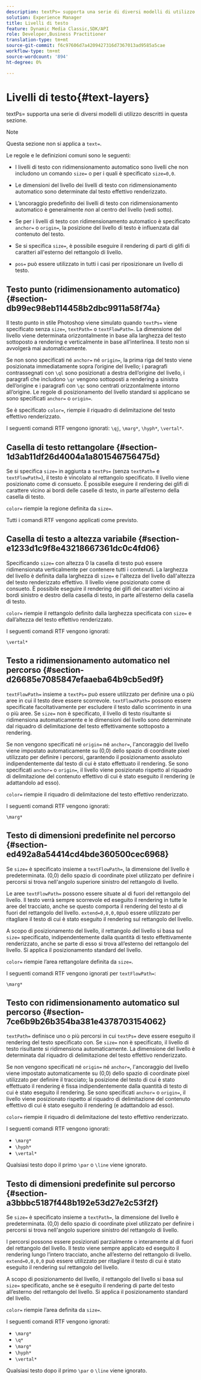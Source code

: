 ```yaml
---
description: textPs= supporta una serie di diversi modelli di utilizzo descritti in questa sezione.
solution: Experience Manager
title: Livelli di testo
feature: Dynamic Media Classic,SDK/API
role: Developer,Business Practitioner
translation-type: tm+mt
source-git-commit: f6c97606d7a4209427316d7367013ad9585a5cae
workflow-type: tm+mt
source-wordcount: '894'
ht-degree: 0%

---
```



# Livelli di testo{#text-layers}

textPs= supporta una serie di diversi modelli di utilizzo descritti in questa sezione.

>[!NOTE]
>
>Questa sezione non si applica a `text=`.

Le regole e le definizioni comuni sono le seguenti:

* I livelli di testo con ridimensionamento automatico sono livelli che non includono un comando `size=` o per i quali è specificato `size=0,0`.

* Le dimensioni del livello dei livelli di testo con ridimensionamento automatico sono determinate dal testo effettivo renderizzato.
* L’ancoraggio predefinito dei livelli di testo con ridimensionamento automatico è generalmente *non* al centro del livello (vedi sotto).
* Se per i livelli di testo con ridimensionamento automatico è specificato `anchor=` o `origin=`, la posizione del livello di testo è influenzata dal contenuto del testo.

* Se si specifica `size=`, è possibile eseguire il rendering di parti di glifi di caratteri all&#39;esterno del rettangolo di livello.
* `pos=` può essere utilizzato in tutti i casi per riposizionare un livello di testo.

## Testo punto (ridimensionamento automatico) {#section-db99ec98eb114458b2dbc9911a58f74a}

Il testo punto in stile Photoshop viene simulato quando `textPs=` viene specificato senza `size=`, `textPath=` o `textFlowPath=`. La dimensione del livello viene determinata orizzontalmente in base alla larghezza del testo sottoposto a rendering e verticalmente in base all’interlinea. Il testo non si avvolgerà mai automaticamente.

Se non sono specificati né `anchor=` né `origin=`, la prima riga del testo viene posizionata immediatamente sopra l’origine del livello; i paragrafi contrassegnati con `\ql` sono posizionati a destra dell’origine del livello, i paragrafi che includono `\qr` vengono sottoposti a rendering a sinistra dell’origine e i paragrafi con `\qc` sono centrati orizzontalmente intorno all’origine. Le regole di posizionamento del livello standard si applicano se sono specificati `anchor=` o `origin=`.

Se è specificato `color=`, riempie il riquadro di delimitazione del testo effettivo renderizzato.

I seguenti comandi RTF vengono ignorati: `\qj`, `\marg*`, `\hyph*`, `\vertal*`.

## Casella di testo rettangolare {#section-1d3ab11df26d4004a1a801546756475d}

Se si specifica `size=` in aggiunta a `textPs=` (senza `textPath=` e `textFlowPath=`), il testo è vincolato al rettangolo specificato. Il livello viene posizionato come di consueto. È possibile eseguire il rendering dei glifi di carattere vicino ai bordi delle caselle di testo, in parte all’esterno della casella di testo.

`color=` riempie la regione definita da  `size=`.

Tutti i comandi RTF vengono applicati come previsto.

## Casella di testo a altezza variabile {#section-e1233d1c9f8e43218667361dc0c4fd06}

Specificando `size=` con altezza 0 la casella di testo può essere ridimensionata verticalmente per contenere tutti i contenuti. La larghezza del livello è definita dalla larghezza di `size=` e l&#39;altezza del livello dall&#39;altezza del testo renderizzato effettivo. Il livello viene posizionato come di consueto. È possibile eseguire il rendering dei glifi dei caratteri vicino ai bordi sinistro e destro della casella di testo, in parte all’esterno della casella di testo.

`color=` riempie il rettangolo definito dalla larghezza specificata con  `size=` e dall’altezza del testo effettivo renderizzato.

I seguenti comandi RTF vengono ignorati:

`\vertal*`

## Testo a ridimensionamento automatico nel percorso {#section-d26685e7085847efaaeba64b9cb5ed9f}

`textFlowPath=` insieme a  `textPs=` può essere utilizzato per definire una o più aree in cui il testo deve essere scorrevole. `textFlowXPath=` possono essere specificate facoltativamente per escludere il testo dallo scorrimento in una o più aree. Se `size=` non è specificato, il livello di testo risultante si ridimensiona automaticamente e le dimensioni del livello sono determinate dal riquadro di delimitazione del testo effettivamente sottoposto a rendering.

Se non vengono specificati né `origin=` né `anchor=`, l&#39;ancoraggio del livello viene impostato automaticamente su (0,0) dello spazio di coordinate pixel utilizzato per definire i percorsi, garantendo il posizionamento assoluto indipendentemente dal testo di cui è stato effettuato il rendering. Se sono specificati `anchor=` o `origin=`, il livello viene posizionato rispetto al riquadro di delimitazione del contenuto effettivo di cui è stato eseguito il rendering (e adattandolo ad esso).

`color=` riempie il riquadro di delimitazione del testo effettivo renderizzato.

I seguenti comandi RTF vengono ignorati:

`\marg*`

## Testo di dimensioni predefinite nel percorso {#section-ed492a8a54414cd4bde360500cec6968}

Se `size=` è specificato insieme a `textFlowPath=`, la dimensione del livello è predeterminata. (0,0) dello spazio di coordinate pixel utilizzato per definire i percorsi si trova nell&#39;angolo superiore sinistro del rettangolo di livello.

Le aree `textFlowPath=` possono essere situate al di fuori del rettangolo del livello. Il testo verrà sempre scorrevole ed eseguito il rendering in tutte le aree del tracciato, anche se questo comporta il rendering del testo al di fuori del rettangolo del livello. `extend=0,0,0,0`può essere utilizzato per ritagliare il testo di cui è stato eseguito il rendering sul rettangolo del livello.

A scopo di posizionamento del livello, il rettangolo del livello si basa sul `size=` specificato, indipendentemente dalla quantità di testo effettivamente renderizzato, anche se parte di esso si trova all’esterno del rettangolo del livello. Si applica il posizionamento standard del livello.

`color=` riempie l’area rettangolare definita da  `size=`.

I seguenti comandi RTF vengono ignorati per `textFlowPath=`:

`\marg*`

## Testo con ridimensionamento automatico sul percorso {#section-7ce6b9b26b354ba381e4378703154062}

`textPath=` definisce uno o più percorsi in cui  `textPs=` deve essere eseguito il rendering del testo specificato con. Se `size=` non è specificato, il livello di testo risultante si ridimensiona automaticamente. La dimensione del livello è determinata dal riquadro di delimitazione del testo effettivo renderizzato.

Se non vengono specificati né `origin=` né `anchor=`, l&#39;ancoraggio del livello viene impostato automaticamente su (0,0) dello spazio di coordinate pixel utilizzato per definire il tracciato; la posizione del testo di cui è stato effettuato il rendering è fissa indipendentemente dalla quantità di testo di cui è stato eseguito il rendering. Se sono specificati `anchor=` o `origin=`, il livello viene posizionato rispetto al riquadro di delimitazione del contenuto effettivo di cui è stato eseguito il rendering (e adattandolo ad esso).

`color=` riempie il riquadro di delimitazione del testo effettivo renderizzato.

I seguenti comandi RTF vengono ignorati:

* `\marg*`
* `\hyph*`
* `\vertal*`

Qualsiasi testo dopo il primo `\par` o `\line` viene ignorato.

## Testo di dimensioni predefinite sul percorso {#section-a3bbbc5187f448b192e53d27e2c53f2f}

Se `size=` è specificato insieme a `textPath=`, la dimensione del livello è predeterminata. (0,0) dello spazio di coordinate pixel utilizzato per definire i percorsi si trova nell&#39;angolo superiore sinistro del rettangolo di livello.

I percorsi possono essere posizionati parzialmente o interamente al di fuori del rettangolo del livello. Il testo viene sempre applicato ed eseguito il rendering lungo l’intero tracciato, anche all’esterno del rettangolo di livello. `extend=0,0,0,0` può essere utilizzato per ritagliare il testo di cui è stato eseguito il rendering sul rettangolo del livello.

A scopo di posizionamento del livello, il rettangolo del livello si basa sul `size=` specificato, anche se è eseguito il rendering di parte del testo all’esterno del rettangolo del livello. Si applica il posizionamento standard del livello.

`color=` riempie l’area definita da  `size=`.

I seguenti comandi RTF vengono ignorati:

* `\marg*`
* `\q*`
* `\marg*`
* `\hyph*`
* `\vertal*`

Qualsiasi testo dopo il primo `\par` o `\line` viene ignorato.
